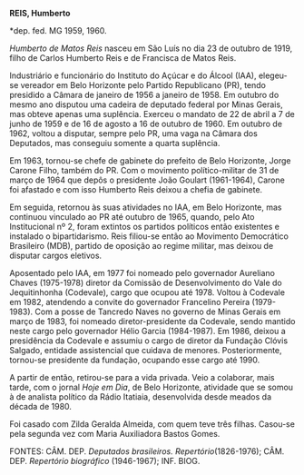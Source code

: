 **REIS, Humberto**

\*dep. fed. MG 1959, 1960.

*Humberto de Matos Reis* nasceu em São Luís no dia 23 de outubro de
1919, filho de Carlos Humberto Reis e de Francisca de Matos Reis.

Industriário e funcionário do Instituto do Açúcar e do Álcool (IAA),
elegeu-se vereador em Belo Horizonte pelo Partido Republicano (PR),
tendo presidido a Câmara de janeiro de 1956 a janeiro de 1958. Em
outubro do mesmo ano disputou uma cadeira de deputado federal por Minas
Gerais, mas obteve apenas uma suplência. Exerceu o mandato de 22 de
abril a 7 de junho de 1959 e de 16 de agosto a 16 de outubro de 1960. Em
outubro de 1962, voltou a disputar, sempre pelo PR, uma vaga na Câmara
dos Deputados, mas conseguiu somente a quarta suplência.

Em 1963, tornou-se chefe de gabinete do prefeito de Belo Horizonte,
Jorge Carone Filho, também do PR. Com o movimento político-militar de 31
de março de 1964 que depôs o presidente João Goulart (1961-1964), Carone
foi afastado e com isso Humberto Reis deixou a chefia de gabinete.

Em seguida, retornou às suas atividades no IAA, em Belo Horizonte, mas
continuou vinculado ao PR até outubro de 1965, quando, pelo Ato
Institucional nº 2, foram extintos os partidos políticos então
existentes e instalado o bipartidarismo. Reis filiou-se então ao
Movimento Democrático Brasileiro (MDB), partido de oposição ao regime
militar, mas deixou de disputar cargos eletivos.

Aposentado pelo IAA, em 1977 foi nomeado pelo governador Aureliano
Chaves (1975-1978) diretor da Comissão de Desenvolvimento do Vale do
Jequitinhonha (Codevale), cargo que ocupou até 1978. Voltou à Codevale
em 1982, atendendo a convite do governador Francelino Pereira
(1979-1983). Com a posse de Tancredo Naves no governo de Minas Gerais em
março de 1983, foi nomeado diretor-presidente da Codevale, sendo mantido
neste cargo pelo governador Hélio Garcia (1984-1987). Em 1986, deixou a
presidência da Codevale e assumiu o cargo de diretor da Fundação Clóvis
Salgado, entidade assistencial que cuidava de menores. Posteriormente,
tornou-se presidente da fundação, ocupando esse cargo até 1990.

A partir de então, retirou-se para a vida privada. Veio a colaborar,
mais tarde, com o jornal *Hoje em Dia*, de Belo Horizonte, atividade que
se somou à de analista político da Rádio Itatiaia, desenvolvida desde
meados da década de 1980.

Foi casado com Zilda Geralda Almeida, com quem teve três filhas.
Casou-se pela segunda vez com Maria Auxiliadora Bastos Gomes.

FONTES: CÂM. DEP. *Deputados brasileiros. Repertório*(1826-1976); CÂM.
DEP. *Repertório biográfico* (1946-1967); INF. BIOG.

 
